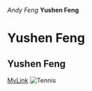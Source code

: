 *Andy Feng*
**Yushen Feng**
# Yushen Feng 
## Yushen Feng 
[MyLink](https://github.com/AndyFeng233/cse15l-lab-reports/edit/main/Andy.md) 
![Tennis](https://www.google.com/url?sa=i&url=https%3A%2F%2Fwww.nytimes.com%2F2022%2F03%2F30%2Fsports%2Ftennis%2Fracket-smash.html&psig=AOvVaw3v7FmbLN9yd5MlXGTnGH_B&ust=1649439096087000&source=images&cd=vfe&ved=0CAoQjRxqFwoTCIjuuM69gvcCFQAAAAAdAAAAABAI)

